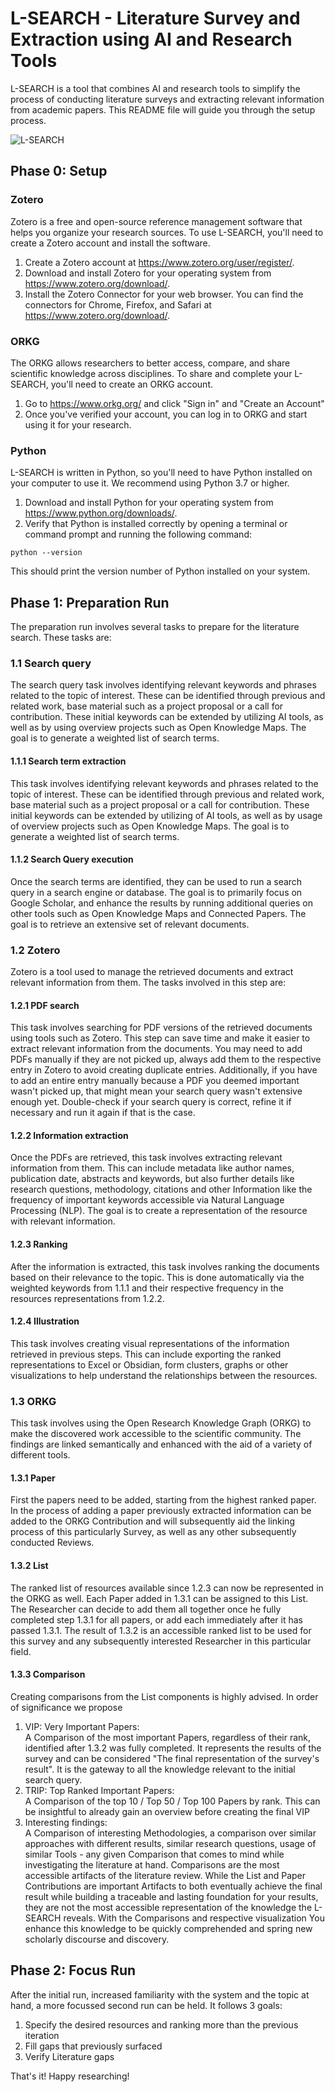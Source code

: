 # L-SEARCH - Literature Survey and Extraction using AI and Research Tools

L-SEARCH is a tool that combines AI and research tools to simplify the process of conducting literature surveys and extracting relevant information from academic papers. This README file will guide you through the setup process.

![L-SEARCH](https://user-images.githubusercontent.com/120123892/224770811-10b00da5-a672-4592-8c33-e61e410cded4.jpg)

## Phase 0: Setup

### Zotero

Zotero is a free and open-source reference management software that helps you organize your research sources. To use L-SEARCH, you'll need to create a Zotero account and install the software. 

1. Create a Zotero account at https://www.zotero.org/user/register/.
2. Download and install Zotero for your operating system from https://www.zotero.org/download/.
3. Install the Zotero Connector for your web browser. You can find the connectors for Chrome, Firefox, and Safari at https://www.zotero.org/download/.

### ORKG

The ORKG allows researchers to better access, compare, and share scientific knowledge across disciplines. To share and complete your L-SEARCH, you'll need to create an ORKG account. 

1. Go to https://www.orkg.org/ and click "Sign in" and "Create an Account"
2. Once you've verified your account, you can log in to ORKG and start using it for your research.

### Python

L-SEARCH is written in Python, so you'll need to have Python installed on your computer to use it. We recommend using Python 3.7 or higher.

1. Download and install Python for your operating system from https://www.python.org/downloads/.
2. Verify that Python is installed correctly by opening a terminal or command prompt and running the following command: 

```
python --version
```

This should print the version number of Python installed on your system.

## Phase 1: Preparation Run
The preparation run involves several tasks to prepare for the literature search. These tasks are:

### 1.1 Search query
The search query task involves identifying relevant keywords and phrases related to the topic of interest. These can be identified through previous and related work, base material such as a project proposal or a call for contribution. These initial keywords can be extended by utilizing AI tools, as well as by using overview projects such as Open Knowledge Maps. The goal is to generate a weighted list of search terms.

#### 1.1.1 Search term extraction
This task involves identifying relevant keywords and phrases related to the topic of interest. These can be identified through previous and related work, base material such as a project proposal or a call for contribution. These initial keywords can be extended by utilizing of AI tools, as well as by usage of overview projects such as Open Knowledge Maps. The goal is to generate a weighted list of search terms.

#### 1.1.2 Search Query execution
Once the search terms are identified, they can be used to run a search query in a search engine or database. The goal is to primarily focus on Google Scholar, and enhance the results by running additional queries on other tools such as Open Knowledge Maps and Connected Papers. The goal is to retrieve an extensive set of relevant documents.

### 1.2 Zotero
Zotero is a tool used to manage the retrieved documents and extract relevant information from them. The tasks involved in this step are:

#### 1.2.1 PDF search
This task involves searching for PDF versions of the retrieved documents using tools such as Zotero. This step can save time and make it easier to extract relevant information from the documents. You may need to add PDFs manually if they are not picked up, always add them to the respective entry in Zotero to avoid creating duplicate entries. Additionally, if you have to add an entire entry manually because a PDF you deemed important wasn't picked up, that might mean your search query wasn't extensive enough yet. Double-check if your search query is correct, refine it if necessary and run it again if that is the case.

#### 1.2.2 Information extraction
Once the PDFs are retrieved, this task involves extracting relevant information from them. This can include metadata like author names, publication date, abstracts and keywords, but also further details like research questions, methodology, citations and other Information like the frequency of important keywords accessible via Natural Language Processing (NLP). The goal is to create a representation of the resource with relevant information.

#### 1.2.3 Ranking
After the information is extracted, this task involves ranking the documents based on their relevance to the topic. This is done automatically via the weighted keywords from 1.1.1 and their respective frequency in the resources representations from 1.2.2. 

#### 1.2.4 Illustration
This task involves creating visual representations of the information retrieved in previous steps. This can include exporting the ranked representations to Excel or Obsidian, form clusters, graphs or other visualizations to help understand the relationships between the resources.

### 1.3 ORKG
This task involves using the Open Research Knowledge Graph (ORKG) to make the discovered work accessible to the scientific community. The findings are linked semantically and enhanced with the aid of a variety of different tools.

#### 1.3.1 Paper
First the papers need to be added, starting from the highest ranked paper. In the process of adding a paper previously extracted information can be added to the ORKG Contribution and will subsequently aid the linking process of this particularly Survey, as well as any other subsequently conducted Reviews.

#### 1.3.2 List
The ranked list of resources available since 1.2.3 can now be represented in the ORKG as well. Each Paper added in 1.3.1 can be assigned to this List. The Researcher can decide to add them all together once he fully completed step 1.3.1 for all papers, or add each immediately after it has passed 1.3.1. The result of 1.3.2 is an accessible ranked list to be used for this survey and any subsequently interested Researcher in this particular field. 

#### 1.3.3 Comparison
Creating comparisons from the List components is highly advised. In order of significance we propose 
1. VIP: Very Important Papers:  
   A Comparison of the most important Papers, regardless of their rank, identified after 1.3.2 was fully completed. It represents the results of the survey and can be considered "The final representation of the survey's result". It is the gateway to all the knowledge relevant to the initial search query.
2. TRIP: Top Ranked Important Papers:  
   A Comparison of the top 10 / Top 50 / Top 100 Papers by rank. This can be insightful to already gain an overview before creating the final VIP
3. Interesting findings:  
   A Comparison of interesting Methodologies, a comparison over similar approaches with different results, similar research questions, usage of similar Tools - any given Comparison that comes to mind while investigating the literature at hand.
Comparisons are the most accessible artifacts of the literature review. While the List and Paper Contributions are important Artifacts to both eventually achieve the final result while building a traceable and lasting foundation for your results, they are not the most accessible representation of the knowledge the L-SEARCH reveals. With the Comparisons and respective visualization You enhance this knowledge to be quickly comprehended and spring new scholarly discourse and discovery.

## Phase 2: Focus Run
After the initial run, increased familiarity with the system and the topic at hand, a more focussed second run can be held.
It follows 3 goals:
1. Specify the desired resources and ranking more than the previous iteration
2. Fill gaps that previously surfaced
3. Verify Literature gaps

That's it! Happy researching!

